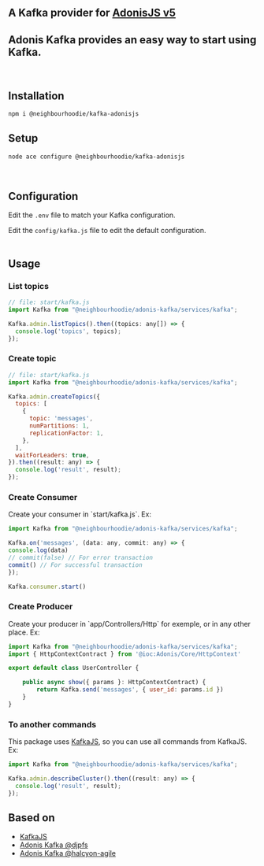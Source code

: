 <h2>A Kafka</a> provider for <a href="https://adonisjs.com/">AdonisJS v5</a>

</br>

<h2>
Adonis Kafka provides an easy way to start using Kafka.
</h2>

<br>
<h2><b>Installation</b></h2>

```bash
npm i @neighbourhoodie/kafka-adonisjs
```

<h2>Setup</h2>

```bash
node ace configure @neighbourhoodie/kafka-adonisjs
```

<br>
<h2>Configuration</h2>

Edit the `.env` file to match your Kafka configuration.

Edit the `config/kafka.js` file to edit the default configuration.
<br>
<br>

<h2>Usage</h2>
<h3>List topics</h3>

```js
// file: start/kafka.js
import Kafka from "@neighbourhoodie/adonis-kafka/services/kafka";

Kafka.admin.listTopics().then((topics: any[]) => {
  console.log('topics', topics);
});
```

<h3>Create topic</h3>

```js
// file: start/kafka.js
import Kafka from "@neighbourhoodie/adonis-kafka/services/kafka";

Kafka.admin.createTopics({
  topics: [
    {
      topic: 'messages',
      numPartitions: 1,
      replicationFactor: 1,
    },
  ],
  waitForLeaders: true,
}).then((result: any) => {
  console.log('result', result);
});
```

<h3>Create Consumer</h3>
Create your consumer in `start/kafka.js`. Ex:
    
```js
import Kafka from "@neighbourhoodie/adonis-kafka/services/kafka";

Kafka.on('messages', (data: any, commit: any) => {
console.log(data)
// commit(false) // For error transaction
commit() // For successful transaction
});

Kafka.consumer.start()


````

<h3>Create Producer</h3>
Create your producer in `app/Controllers/Http` for exemple, or in any other place. Ex:

```js
import Kafka from "@neighbourhoodie/adonis-kafka/services/kafka";
import { HttpContextContract } from '@ioc:Adonis/Core/HttpContext'

export default class UserController {

    public async show({ params }: HttpContextContract) {
        return Kafka.send('messages', { user_id: params.id })
    }
}
````

<h3>To another commands</h3>
This package uses <a href="https://kafka.js.org/docs">KafkaJS</a>, so you can use all commands from KafkaJS. Ex:

```js
import Kafka from "@neighbourhoodie/adonis-kafka/services/kafka";

Kafka.admin.describeCluster().then((result: any) => {
  console.log('result', result);
});
```

## Based on

<ul>
<li><a href="https://kafka.js.org/">KafkaJS</a></li>
<li><a href="https://github.com/djpfs/adonis-kafka">Adonis Kafka @djpfs</a></li>
<li><a href="https://github.com/halcyon-agile/adonis-kafka">Adonis Kafka @halcyon-agile</a></li>
</ul>
